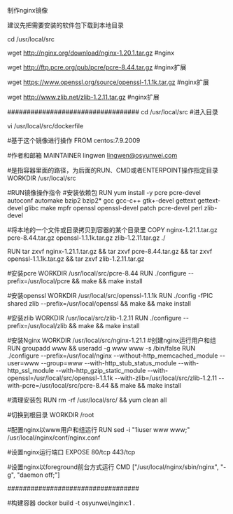 制作nginx镜像

建议先把需要安装的软件包下载到本地目录

cd /usr/local/src

wget http://nginx.org/download/nginx-1.20.1.tar.gz   #nginx

wget http://ftp.pcre.org/pub/pcre/pcre-8.44.tar.gz   #nginx扩展

wget https://www.openssl.org/source/openssl-1.1.1k.tar.gz  #nginx扩展

wget http://www.zlib.net/zlib-1.2.11.tar.gz  #nginx扩展

##################################
cd /usr/local/src  #进入目录

vi   /usr/local/src/dockerfile

#基于这个镜像进行操作
FROM centos:7.9.2009

#作者和邮箱
MAINTAINER lingwen lingwen@osyunwei.com

#是指容器里面的路径，为后面的RUN、CMD或者ENTERPOINT操作指定目录
WORKDIR  /usr/local/src

#RUN镜像操作指令
#安装依赖包
RUN yum install -y pcre pcre-devel autoconf automake  bzip2 bzip2*  gcc gcc-c++ gtk+-devel  gettext gettext-devel glibc  make mpfr  openssl openssl-devel patch pcre-devel perl   zlib-devel

#将本地的一个文件或目录拷贝到容器的某个目录里
COPY nginx-1.21.1.tar.gz  pcre-8.44.tar.gz  openssl-1.1.1k.tar.gz  zlib-1.2.11.tar.gz   ./

RUN tar zxvf nginx-1.21.1.tar.gz  && tar zxvf  pcre-8.44.tar.gz  && tar zxvf openssl-1.1.1k.tar.gz  && tar zxvf zlib-1.2.11.tar.gz

#安装pcre 
WORKDIR  /usr/local/src/pcre-8.44
RUN  ./configure --prefix=/usr/local/pcre && make  && make install

#安装openssl
WORKDIR /usr/local/src/openssl-1.1.1k
RUN  ./config -fPIC shared zlib --prefix=/usr/local/openssl && make && make install

#安装zlib
WORKDIR /usr/local/src/zlib-1.2.11
RUN ./configure --prefix=/usr/local/zlib && make && make install

#安装Nginx
WORKDIR /usr/local/src/nginx-1.21.1
#创建nginx运行用户和组
RUN groupadd www &&  useradd -g www www -s /bin/false
RUN ./configure --prefix=/usr/local/nginx --without-http_memcached_module --user=www --group=www --with-http_stub_status_module --with-http_ssl_module --with-http_gzip_static_module --with-openssl=/usr/local/src/openssl-1.1.1k --with-zlib=/usr/local/src/zlib-1.2.11 --with-pcre=/usr/local/src/pcre-8.44  && make && make install

#清理安装包
RUN rm -rf /usr/local/src/ && yum clean all

#切换到根目录
WORKDIR /root

#配置nginx以www用户和组运行
RUN  sed -i "1iuser www www;" /usr/local/nginx/conf/nginx.conf

#设置nginx运行端口
EXPOSE 80/tcp   443/tcp

#设置nginx以foreground前台方式运行
CMD ["/usr/local/nginx/sbin/nginx", "-g", "daemon off;"]

##################################

#构建容器
docker  build  -t  osyunwei/nginx:1 .
